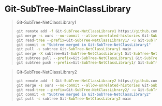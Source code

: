 # Git-SubTree-MainClassLibrary

> Git-SubTree-NetClassLibrary1
>
> ```cmd
> git remote add -f Git-SubTree-NetClassLibrary1 https://github.com/AhsenBaig-boilerplate/Git-SubTree-NetClassLibrary1.git
> git merge -s ours --no-commit --allow-unrelated-histories Git-SubTree-NetClassLibrary1/main
> git read-tree --prefix=Git-SubTree-NetClassLibrary1/ -u Git-SubTree-NetClassLibrary1/main
> git commit -m "Subtree merged in Git-SubTree-NetClassLibrary1"
> git pull -s subtree Git-SubTree-NetClassLibrary1 main
> git merge -X subtree=Git-SubTree-NetClassLibrary1 Git-SubTree-NetClassLibrary1/main
> git subtree pull --prefix=Git-SubTree-NetClassLibrary1 Git-SubTree-NetClassLibrary1 main
> git subtree push --prefix=Git-SubTree-NetClassLibrary1/ Git-SubTree-NetClassLibrary1 main -f
> ```


> Git-SubTree-NetClassLibrary2
>
> ```cmd
> git remote add -f Git-SubTree-NetClassLibrary2 https://github.com/AhsenBaig-boilerplate/Git-SubTree-NetClassLibrary2.git
> git merge -s ours --no-commit --allow-unrelated-histories Git-SubTree-NetClassLibrary2/main
> git read-tree --prefix=Git-SubTree-NetClassLibrary2/ -u Git-SubTree-NetClassLibrary2/main
> git commit -m "Subtree merged in Git-SubTree-NetClassLibrary2"
> git pull -s subtree Git-SubTree-NetClassLibrary2 main
> ```